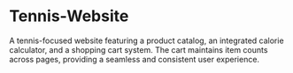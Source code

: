 # Tennis-Website
A tennis-focused website featuring a product catalog, an integrated calorie calculator, and a shopping cart system. The cart maintains item counts across pages, providing a seamless and consistent user experience.
